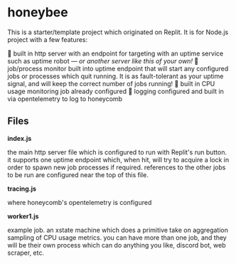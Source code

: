 # honeybee

This is a starter/template project which originated on Replit. It is for Node.js project with a few features:

🚀 built in http server with an endpoint for targeting with an uptime service such as uptime robot — *or another server like this of your own!*
🚀 job/process monitor built into uptime endpoint that will start any configured jobs or processes which quit running. It is as fault-tolerant as your uptime signal, and will keep the correct number of jobs running!
🚀 built in CPU usage monitoring job already configured
🚀 logging configured and built in via opentelemetry to log to honeycomb

## Files

**index.js**

the main http server file which is configured to run with Replit's run button. it supports one uptime endpoint which, when hit, will try to acquire a lock in order to spawn new job processes if required. references to the other jobs to be run are configured near the top of this file.

**tracing.js**

where honeycomb's opentelemetry is configured

**worker1.js**

example job. an xstate machine which does a primitive take on aggregation sampling of CPU usage metrics. you can have more than one job, and they will be their own process which can do anything you like, discord bot, web scraper, etc.